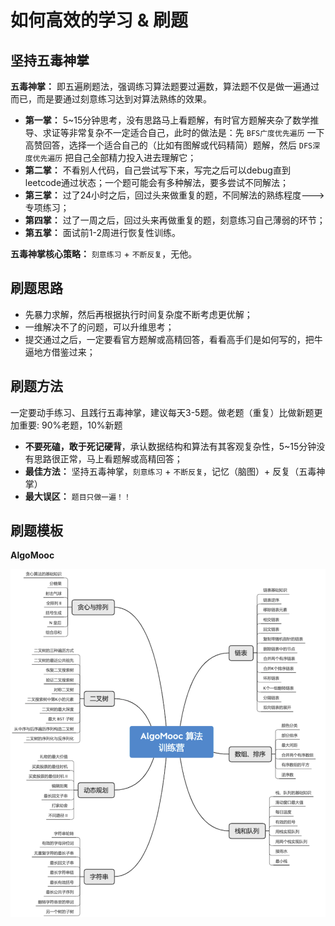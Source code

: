 # 如何高效的学习 & 刷题

## 坚持五毒神掌

**五毒神掌：** 即五遍刷题法，强调练习算法题要过遍数，算法题不仅是做一遍通过而已，而是要通过刻意练习达到对算法熟练的效果。

- **第一掌：** 5~15分钟思考，没有思路马上看题解，有时官方题解夹杂了数学推导、求证等非常复杂不一定适合自己，此时的做法是：先 `BFS广度优先遍历` 一下高赞回答，选择一个适合自己的（比如有图解或代码精简）题解，然后 `DFS深度优先遍历` 把自己全部精力投入进去理解它；
- **第二掌：** 不看别人代码，自己尝试写下来，写完之后可以debug直到leetcode通过状态；一个题可能会有多种解法，要多尝试不同解法；
- **第三掌：** 过了24小时之后，回过头来做重复的题，不同解法的熟练程度--->专项练习；
- **第四掌：** 过了一周之后，回过头来再做重复的题，刻意练习自己薄弱的环节；
- **第五掌：** 面试前1-2周进行恢复性训练。

**五毒神掌核心策略：** `刻意练习` + `不断反复`，无他。

## 刷题思路

- 先暴力求解，然后再根据执行时间复杂度不断考虑更优解；
- 一维解决不了的问题，可以升维思考；
- 提交通过之后，一定要看官方题解或高精回答，看看高手们是如何写的，把牛逼地方借鉴过来；

## 刷题方法

一定要动手练习、且践行五毒神掌，建议每天3-5题。做老题（重复）比做新题更加重要: 90%老题，10%新题

- **不要死磕，敢于死记硬背**，承认数据结构和算法有其客观复杂性，5~15分钟没有思路很正常，马上看题解或高精回答；
- **最佳方法：** 坚持五毒神掌，`刻意练习` + `不断反复`，记忆（脑图）+ 反复（五毒神掌）
- **最大误区：** `题目只做一遍！！`

## 刷题模板

**AlgoMooc**

<img src="imgs/template1.png" width="700px" />